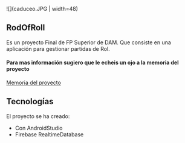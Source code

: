 ![](caduceo.JPG | width=48)
## RodOfRoll 
Es un proyecto Final de FP Superior de DAM. Que consiste en una aplicación para gestionar partidas de Rol.
#### Para mas información sugiero que le echeis un ojo a la memoria del proyecto
 [Memoria del proyecto](MemoriaDelProyecto.pdf)
## Tecnologías
El proyecto se ha creado:
* Con AndroidStudio
* Firebase RealtimeDatabase
	

